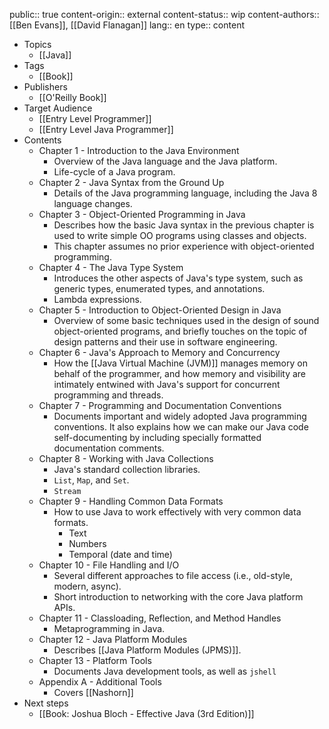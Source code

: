 public:: true
content-origin:: external
content-status:: wip
content-authors:: [[Ben Evans]], [[David Flanagan]] 
lang:: en
type:: content

- Topics
	- [[Java]]
- Tags
	- [[Book]]
- Publishers
	- [[O'Reilly Book]]
- Target Audience
	- [[Entry Level Programmer]]
	- [[Entry Level Java Programmer]]
- Contents
	- Chapter 1 - Introduction to the Java Environment
		- Overview of the Java language and the Java platform.
		- Life-cycle of a Java program.
	- Chapter 2 - Java Syntax from the Ground Up
		- Details of the Java programming language, including the Java 8 language changes.
	- Chapter 3 - Object-Oriented Programming in Java
		- Describes how the basic Java syntax in the previous chapter is used to write simple OO programs using classes and objects.
		- This chapter assumes no prior experience with object-oriented programming.
	- Chapter 4 - The Java Type System
		- Introduces the other aspects of Java's type system, such as generic types, enumerated types, and annotations.
		- Lambda expressions.
	- Chapter 5 - Introduction to Object-Oriented Design in Java
		- Overview of some basic techniques used in the design of sound object-oriented programs, and briefly touches on the topic of design patterns and their use in software engineering.
	- Chapter 6 - Java's Approach to Memory and Concurrency
		- How the [[Java Virtual Machine (JVM)]] manages memory on behalf of the programmer, and how memory and visibility are intimately entwined with Java's support for concurrent programming and threads.
	- Chapter 7 - Programming and Documentation Conventions
		- Documents important and widely adopted Java programming conventions. It also explains how we can make our Java code self-documenting by including specially formatted documentation comments.
	- Chapter 8 - Working with Java Collections
		- Java's standard collection libraries.
		- `List`, `Map`, and `Set`.
		- `Stream`
	- Chapter 9 - Handling Common Data Formats
		- How to use Java to work effectively with very common data formats.
			- Text
			- Numbers
			- Temporal (date and time)
	- Chapter 10 - File Handling and I/O
		- Several different approaches to file access (i.e., old-style, modern, async).
		- Short introduction to networking with the core Java platform APIs.
	- Chapter 11 - Classloading, Reflection, and Method Handles
		- Metaprogramming in Java.
	- Chapter 12 - Java Platform Modules
		- Describes [[Java Platform Modules (JPMS)]].
	- Chapter 13 - Platform Tools
		- Documents Java development tools, as well as `jshell`
	- Appendix A - Additional Tools
		- Covers [[Nashorn]]
- Next steps
	- [[Book: Joshua Bloch - Effective Java (3rd Edition)]]